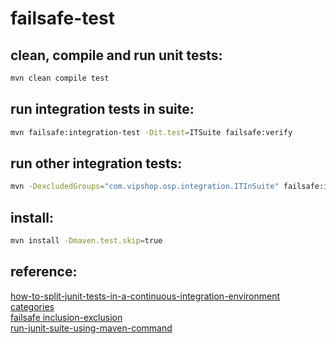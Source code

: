 # failsafe-test
## clean, compile and run unit tests:
```bash
mvn clean compile test
```
## run integration tests in suite:
```bash
mvn failsafe:integration-test -Dit.test=ITSuite failsafe:verify
```
## run other integration tests:
```bash
mvn -DexcludedGroups="com.vipshop.osp.integration.ITInSuite" failsafe:integration-test failsafe:verify
```
## install:
```bash
mvn install -Dmaven.test.skip=true
```
## reference:
[how-to-split-junit-tests-in-a-continuous-integration-environment](https://semaphoreci.com/community/tutorials/how-to-split-junit-tests-in-a-continuous-integration-environment)<br/>
[categories](https://github.com/junit-team/junit4/wiki/categories)<br/>
[failsafe inclusion-exclusion](http://maven.apache.org/components/surefire/maven-failsafe-plugin/examples/inclusion-exclusion.html)<br/>
[run-junit-suite-using-maven-command](https://stackoverflow.com/questions/11762801/run-junit-suite-using-maven-command)<br/>
